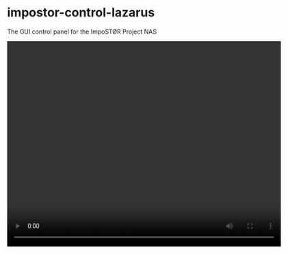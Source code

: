 # impostor-control-lazarus
The GUI control panel for the ImpoSTØR Project NAS

<video width="640" height="480" controls>
  <source src="https://github.com/impostor-project/native-controlpanel/raw/main/2022-05-28%2002-15-13.mkv" type="video/mkv">
Your browser does not support the video tag.
</video>
